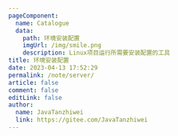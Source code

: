 ```yaml
---
pageComponent:
  name: Catalogue
  data:
    path: 环境安装配置
    imgUrl: /img/smile.png
    description: Linux项目运行所需要安装配置的工具
title: 环境安装配置
date: 2023-04-13 17:52:29
permalink: /note/server/
article: false
comment: false
editLink: false
author:
  name: JavaTanzhiwei
  link: https://gitee.com/JavaTanzhiwei
---
```

